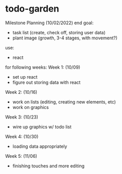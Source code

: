 # todo-garden



Milestone Planning (10/02/2022)
end goal:
- task list (create, check off, storing user data)
- plant image (growth, 3-4 stages, with movement?)

use:
- react

for following weeks: 
Week 1: (10/09)
- set up react
- figure out storing data with react

Week 2: (10/16)
- work on lists (editing, creating new elements, etc)
- work on graphics

Week 3: (10/23)
- wire up graphics w/ todo list

Week 4: (10/30)
- loading data appropriately

Week 5: (11/06)
- finishing touches and more editing